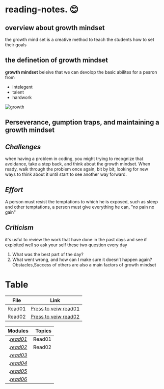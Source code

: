 # reading-notes. :blush:

## overview about growth mindset 
the growth mind set is a creative method to teach the students how to set their goals 

## the definetion of growth mindset

 **growth mindset** beleive that we can devolop the basic abilites for a pesron from  
- intelegent  
- talent  
- hardwork 

![growth](https://irp-cdn.multiscreensite.com/069d5d93/dms3rep/multi/fixed.png)

## Perseverance, gumption traps, and maintaining a growth mindset

## *Challenges*  
when having a problem in coding, you might trying to recognize that avoidance, take a step back, and think about the growth mindset. When ready,  walk through the problem once again, bit by bit, looking for new ways to think about it until  start to see another way forward.

## *Effort*
A person must resist the temptations to which he is exposed, such as sleep and other temptations, a person must give everything he can, "no pain no gain"

## *Criticism*
it's usful to review the work that have done in the past days and see if  exploited well
so ask your self these two question every day
1. What was the best part of the day?
2. What went wrong, and how can I make sure it doesn’t happen again?
Obstacles,Success of others are also a main factors of growth mindset


# Table 
| File | Link |
| --- | ----------- |
| Read01 | [Press to veiw read01]((https://ahmad-khaled-zaid.github.io/reading-notes./read01)) |
| Read02 | [Press to veiw read02](https://ahmad-khaled-zaid.github.io/reading-notes./read02) |



| Modules |  Topics  |
|:-----------------: |-------------:|
|.[*read01*]((https://ahmad-khaled-zaid.github.io/reading-notes./read01))| Read01 |
|.[*read02*](https://ahmad-khaled-zaid.github.io/reading-notes./read02)| Read02 |
|.[*read03*]()||
|.[*read04*]()||
|.[*read05*]()||
|.[*read06*]()||